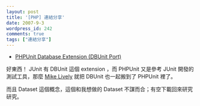 ```yaml
---
layout: post
title: '[PHP] 連結分享'
date: 2007-9-3
wordpress_id: 242
comments: true
tags: ["連結分享"]
---
```


* [PHPUnit Database Extension (DBUnit Port)](http://www.ds-o.com/archives/63-PHPUnit-Database-Extension-DBUnit-Port.html)

好東西！ JUnit 有 DBUnit 這個 extension ，而 PHPUnit 又是參考 JUnit 開發的測試工具，那麼 [Mike Lively](http://www.ds-o.com/authors/1-Mike-Lively) 就把 DBUnit 也一起搬到了 PHPUnit 裡了。

而且 Dataset 這個概念，這個和我想做的 Dataset 不謀而合；有空下載回來研究研究。 


